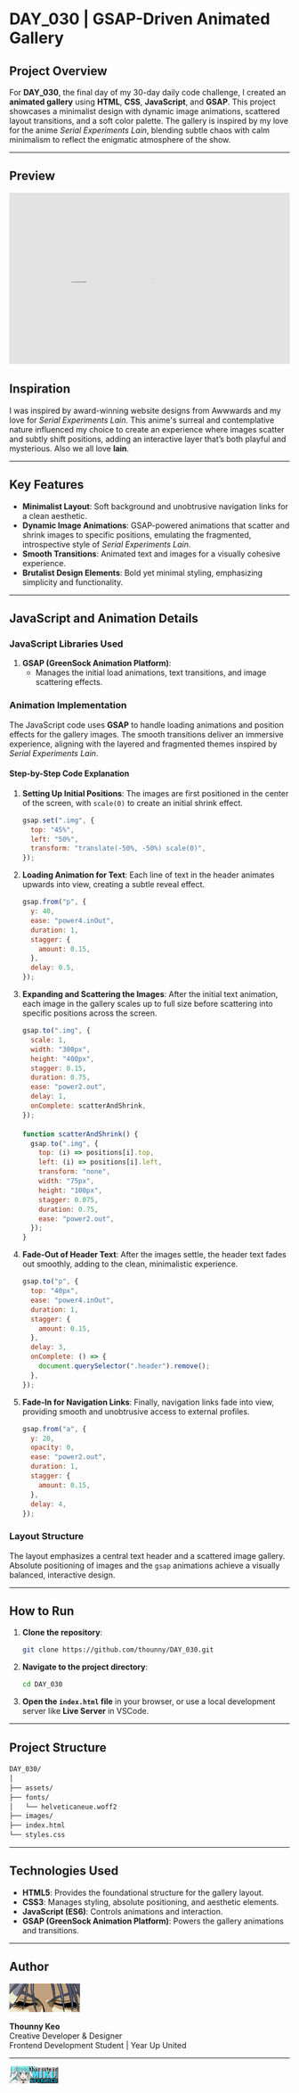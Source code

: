 # DAY_030 | GSAP-Driven Animated Gallery

## Project Overview

For **DAY_030**, the final day of my 30-day daily code challenge, I created an **animated gallery** using **HTML**, **CSS**, **JavaScript**, and **GSAP**. This project showcases a minimalist design with dynamic image animations, scattered layout transitions, and a soft color palette. The gallery is inspired by my love for the anime *Serial Experiments Lain*, blending subtle chaos with calm minimalism to reflect the enigmatic atmosphere of the show.

---

## Preview

![DAY_030_1](./assets/DAY_030.gif)

## Inspiration

I was inspired by award-winning website designs from Awwwards and my love for *Serial Experiments Lain*. This anime's surreal and contemplative nature influenced my choice to create an experience where images scatter and subtly shift positions, adding an interactive layer that’s both playful and mysterious. Also we all love **lain**.

---

## Key Features

- **Minimalist Layout**: Soft background and unobtrusive navigation links for a clean aesthetic.
- **Dynamic Image Animations**: GSAP-powered animations that scatter and shrink images to specific positions, emulating the fragmented, introspective style of *Serial Experiments Lain*.
- **Smooth Transitions**: Animated text and images for a visually cohesive experience.
- **Brutalist Design Elements**: Bold yet minimal styling, emphasizing simplicity and functionality.

---

## JavaScript and Animation Details

### JavaScript Libraries Used

1. **GSAP (GreenSock Animation Platform)**:
   - Manages the initial load animations, text transitions, and image scattering effects.

### Animation Implementation

The JavaScript code uses **GSAP** to handle loading animations and position effects for the gallery images. The smooth transitions deliver an immersive experience, aligning with the layered and fragmented themes inspired by *Serial Experiments Lain*.

#### Step-by-Step Code Explanation

1. **Setting Up Initial Positions**:
   The images are first positioned in the center of the screen, with `scale(0)` to create an initial shrink effect.

   ```javascript
   gsap.set(".img", {
     top: "45%",
     left: "50%",
     transform: "translate(-50%, -50%) scale(0)",
   });
   ```

2. **Loading Animation for Text**:
   Each line of text in the header animates upwards into view, creating a subtle reveal effect.

   ```javascript
   gsap.from("p", {
     y: 40,
     ease: "power4.inOut",
     duration: 1,
     stagger: {
       amount: 0.15,
     },
     delay: 0.5,
   });
   ```

3. **Expanding and Scattering the Images**:
   After the initial text animation, each image in the gallery scales up to full size before scattering into specific positions across the screen.

   ```javascript
   gsap.to(".img", {
     scale: 1,
     width: "300px",
     height: "400px",
     stagger: 0.15,
     duration: 0.75,
     ease: "power2.out",
     delay: 1,
     onComplete: scatterAndShrink,
   });

   function scatterAndShrink() {
     gsap.to(".img", {
       top: (i) => positions[i].top,
       left: (i) => positions[i].left,
       transform: "none",
       width: "75px",
       height: "100px",
       stagger: 0.075,
       duration: 0.75,
       ease: "power2.out",
     });
   }
   ```

4. **Fade-Out of Header Text**:
   After the images settle, the header text fades out smoothly, adding to the clean, minimalistic experience.

   ```javascript
   gsap.to("p", {
     top: "40px",
     ease: "power4.inOut",
     duration: 1,
     stagger: {
       amount: 0.15,
     },
     delay: 3,
     onComplete: () => {
       document.querySelector(".header").remove();
     },
   });
   ```

5. **Fade-In for Navigation Links**:
   Finally, navigation links fade into view, providing smooth and unobtrusive access to external profiles.

   ```javascript
   gsap.from("a", {
     y: 20,
     opacity: 0,
     ease: "power2.out",
     duration: 1,
     stagger: {
       amount: 0.15,
     },
     delay: 4,
   });
   ```

### Layout Structure

The layout emphasizes a central text header and a scattered image gallery. Absolute positioning of images and the `gsap` animations achieve a visually balanced, interactive design.

---

## How to Run

1. **Clone the repository**:
   ```bash
   git clone https://github.com/thounny/DAY_030.git
   ```

2. **Navigate to the project directory**:
   ```bash
   cd DAY_030
   ```

3. **Open the `index.html` file** in your browser, or use a local development server like **Live Server** in VSCode.

---

## Project Structure

```bash
DAY_030/
│
├── assets/
├── fonts/
│   └── helveticaneue.woff2
├── images/
├── index.html
└── styles.css
```

---

## Technologies Used

- **HTML5**: Provides the foundational structure for the gallery layout.
- **CSS3**: Manages styling, absolute positioning, and aesthetic elements.
- **JavaScript (ES6)**: Controls animations and interaction.
- **GSAP (GreenSock Animation Platform)**: Powers the gallery animations and transitions.

---

## Author

![Logo](./assets/index_dwn.gif)

**Thounny Keo**  
Creative Developer & Designer  
Frontend Development Student | Year Up United

---

![Miku](./assets/miku.gif)